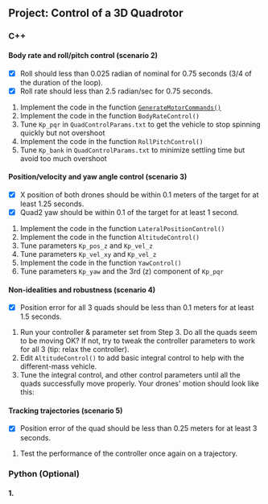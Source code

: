 ## Project: Control of a 3D Quadrotor


### C++

#### Body rate and roll/pitch control (scenario 2)
- [X] Roll should less than 0.025 radian of nominal for 0.75 seconds (3/4 of the duration of the loop).
- [X] Roll rate should less than 2.5 radian/sec for 0.75 seconds.
1. Implement the code in the function [`GenerateMotorCommands()`](https://github.com/thhuang/NOTES-FCND/blob/master/Course03/Controls-Project/C%2B%2B/src/QuadControl.cpp#L58-L104)
2. Implement the code in the function `BodyRateControl()`
3. Tune `Kp_pqr` in `QuadControlParams.txt` to get the vehicle to stop spinning quickly but not overshoot
4. Implement the code in the function `RollPitchControl()`
5. Tune `Kp_bank` in `QuadControlParams.txt` to minimize settling time but avoid too much overshoot


#### Position/velocity and yaw angle control (scenario 3) 
- [X] X position of both drones should be within 0.1 meters of the target for at least 1.25 seconds.
- [X] Quad2 yaw should be within 0.1 of the target for at least 1 second.
1. Implement the code in the function `LateralPositionControl()`
2. Implement the code in the function `AltitudeControl()`
3. Tune parameters `Kp_pos_z` and `Kp_vel_z`
4. Tune parameters `Kp_vel_xy` and `Kp_vel_z`
5. Implement the code in the function `YawControl()`
6. Tune parameters `Kp_yaw` and the 3rd (z) component of `Kp_pqr`


#### Non-idealities and robustness (scenario 4)
- [X] Position error for all 3 quads should be less than 0.1 meters for at least 1.5 seconds.
1. Run your controller & parameter set from Step 3.  Do all the quads seem to be moving OK?  If not, try to tweak the controller parameters to work for all 3 (tip: relax the controller).
2. Edit `AltitudeControl()` to add basic integral control to help with the different-mass vehicle.
3. Tune the integral control, and other control parameters until all the quads successfully move properly.  Your drones' motion should look like this:


#### Tracking trajectories (scenario 5)
- [X] Position error of the quad should be less than 0.25 meters for at least 3 seconds.
1. Test the performance of the controller once again on a trajectory.

### Python (Optional)

#### 1. 